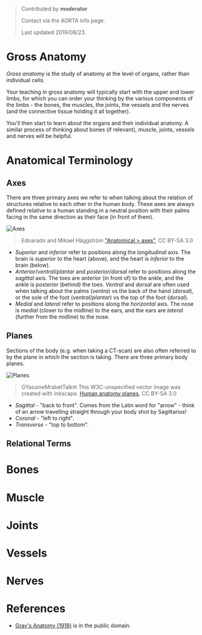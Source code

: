 > Contributed by **moderator**
> 
> Contact via the AORTA info page. 
> 
> Last updated 2019/08/23.

# Gross Anatomy

*Gross anatomy* is the study of anatomy at the level of organs, rather than
individual cells. 

Your teaching in gross anatomy will typically start with the upper and lower
limbs, for which you can order your thinking by the various components of the
limbs - the bones, the muscles, the joints, the vessels and the nerves (and the
connective tissue holding it all together).

You'll then start to learn about the organs and their individual anatomy. A
similar process of thinking about bones (if relevant), muscle, joints, vessels
and nerves will be helpful. 

# Anatomical Terminology

## Axes 

There are three primary axes we refer to when talking about the relation of
structures relative to each other in the human body. These axes are always
defined relative to a human standing in a neutral position with their palms
facing in the same direction as their face (in front of them).

![Axes](https://upload.wikimedia.org/wikipedia/commons/8/8d/Anatomical_axes.svg)

> Edoarado and Mikael Häggström ["Anatomical > axes"](https://commons.wikimedia.org/wiki/File:Anatomical_axes.svg), CC BY-SA 3.0

- *Superior* and *inferior* refer to positions along the *longitudinal* axis.
  The brain is *superior* to the heart (above), and the heart is *inferior* to
  the brain (below). 
- *Anterior*/*ventral*/*plantar* and *posterior*/*dorsal* refer to positions along the
  *sagittal* axis. The toes are *anterior* (in front of) to the ankle, and the
  ankle is *posterior* (behind) the toes. *Ventral* and *dorsal* are often used
  when talking about the palms (*ventra*) vs the back of the hand (*dorsal*), or
  the sole of the foot (*ventral*/*plantar*) vs the top of the foot (*dorsal*).
- *Medial* and *lateral* refer to positions along the *horizontal* axis. The
  nose is *medial* (closer to the midline) to the ears, and the ears are
  *lateral* (further from the midline) to the nose. 

## Planes

Sections of the body (e.g. when taking a CT-scan) are also often referred to by
the plane in which the section is taking. There are three primary body planes.


![Planes](https://upload.wikimedia.org/wikipedia/commons/e/e1/Human_anatomy_planes.svg)

> GYassineMrabetTalk✉ This W3C-unspecified vector image was created with
> Inkscape. [Human anatomy
> planes](https://commons.wikimedia.org/wiki/File:Human_anatomy_planes.svg), CC
> BY-SA 3.0

- *Sagittal* - "back to front". Comes from the Latin word for "arrow" - think of an
  arrow travelling straight through your body shot by Sagittarius!
- *Coronal* - "left to right".
- *Transverse* - "top to bottom". 


## Relational Terms

# Bones 

# Muscle

# Joints

# Vessels

# Nerves

# References

- [Gray's Anatomy (1918)](https://www.bartleby.com/107/) is in the public
  domain.
